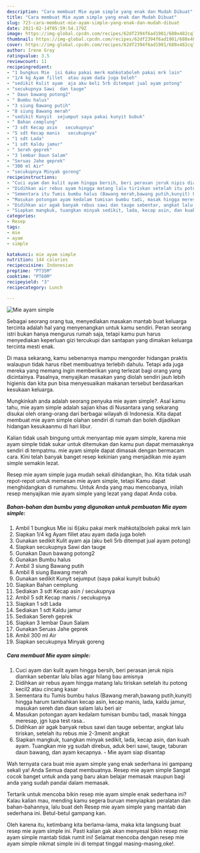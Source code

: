 ```yaml
---
description: "Cara membuat Mie ayam simple yang enak dan Mudah Dibuat"
title: "Cara membuat Mie ayam simple yang enak dan Mudah Dibuat"
slug: 723-cara-membuat-mie-ayam-simple-yang-enak-dan-mudah-dibuat
date: 2021-02-14T05:59:54.179Z
image: https://img-global.cpcdn.com/recipes/62df2394f6ad1901/680x482cq70/mie-ayam-simple-foto-resep-utama.jpg
thumbnail: https://img-global.cpcdn.com/recipes/62df2394f6ad1901/680x482cq70/mie-ayam-simple-foto-resep-utama.jpg
cover: https://img-global.cpcdn.com/recipes/62df2394f6ad1901/680x482cq70/mie-ayam-simple-foto-resep-utama.jpg
author: Irene Gray
ratingvalue: 3.5
reviewcount: 11
recipeingredient:
- "1 bungkus Mie  isi 6aku pakai merk mahkotaboleh pakai mrk lain"
- "1/4 kg Ayam fillet  atau ayam dada juga boleh"
- "sedikit Kulit ayam  aja aku beli 5rb ditempat jual ayam potong"
- "secukupnya Sawi  dan tauge"
- " Daun bawang potong2"
- " Bumbu halus"
- "3 siung Bawang putih"
- "8 siung Bawang merah"
- "sedikit Kunyit  sejumput saya pakai kunyit bubuk"
- " Bahan cemplung"
- "3 sdt Kecap asin   secukupnya"
- "5 sdt Kecap manis   secukupnya"
- "1 sdt Lada"
- "1 sdt Kaldu jamur"
- " Sereh geprek"
- "3 lembar Daun Salam"
- "Seruas Jahe geprek"
- "300 ml Air"
- "secukupnya Minyak goreng"
recipeinstructions:
- "Cuci ayam dan kulit ayam hingga bersih, beri perasan jeruk nipis diamkan sebentar lalu bilas agar hilang bau amisnya"
- "Didihkan air rebus ayam hingga matang lalu tiriskan setelah itu potong kecil2 atau cincang kasar"
- "Sementara itu Tumis bumbu halus (Bawang merah,bawang putih,kunyit) hingga harum tambahkan kecap asin, kecap manis, lada, kaldu jamur, masukan sereh dan daun salam lalu beri air"
- "Masukan potongan ayam kedalam tumisan bumbu tadi, masak hingga meresap, jgn lupa test rasa.."
- "Didihkan air agak banyak rebus sawi dan tauge sebentar, angkat lalu tiriskan, setelah itu rebus mie 2-3menit angkat"
- "Siapkan mangkuk, tuangkan minyak sedikit, lada, kecap asin, dan kuah ayam. Tuangkan mie yg sudah direbus, aduk beri sawi, tauge, taburan daun bawang, dan ayam kecapnya.  Mie ayam siap disantap"
categories:
- Resep
tags:
- mie
- ayam
- simple

katakunci: mie ayam simple 
nutrition: 144 calories
recipecuisine: Indonesian
preptime: "PT35M"
cooktime: "PT60M"
recipeyield: "3"
recipecategory: Lunch

---
```



![Mie ayam simple](https://img-global.cpcdn.com/recipes/62df2394f6ad1901/680x482cq70/mie-ayam-simple-foto-resep-utama.jpg)

Sebagai seorang orang tua, menyediakan masakan mantab buat keluarga tercinta adalah hal yang menyenangkan untuk kamu sendiri. Peran seorang istri bukan hanya mengurus rumah saja, tetapi kamu pun harus menyediakan keperluan gizi tercukupi dan santapan yang dimakan keluarga tercinta mesti enak.

Di masa  sekarang, kamu sebenarnya mampu mengorder hidangan praktis walaupun tidak harus ribet membuatnya terlebih dahulu. Tetapi ada juga mereka yang memang ingin memberikan yang terlezat bagi orang yang dicintainya. Pasalnya, menyajikan masakan yang diolah sendiri jauh lebih higienis dan kita pun bisa menyesuaikan makanan tersebut berdasarkan kesukaan keluarga. 



Mungkinkah anda adalah seorang penyuka mie ayam simple?. Asal kamu tahu, mie ayam simple adalah sajian khas di Nusantara yang sekarang disukai oleh orang-orang dari berbagai wilayah di Indonesia. Kita dapat membuat mie ayam simple olahan sendiri di rumah dan boleh dijadikan hidangan kesukaanmu di hari libur.

Kalian tidak usah bingung untuk menyantap mie ayam simple, karena mie ayam simple tidak sukar untuk ditemukan dan kamu pun dapat memasaknya sendiri di tempatmu. mie ayam simple dapat dimasak dengan bermacam cara. Kini telah banyak banget resep kekinian yang menjadikan mie ayam simple semakin lezat.

Resep mie ayam simple juga mudah sekali dihidangkan, lho. Kita tidak usah repot-repot untuk memesan mie ayam simple, tetapi Kamu dapat menghidangkan di rumahmu. Untuk Anda yang mau mencobanya, inilah resep menyajikan mie ayam simple yang lezat yang dapat Anda coba.

<!--inarticleads1-->

##### Bahan-bahan dan bumbu yang digunakan untuk pembuatan Mie ayam simple:

1. Ambil 1 bungkus Mie  isi 6(aku pakai merk mahkota)boleh pakai mrk lain
1. Siapkan 1/4 kg Ayam fillet  atau ayam dada juga boleh
1. Gunakan sedikit Kulit ayam  aja (aku beli 5rb ditempat jual ayam potong)
1. Siapkan secukupnya Sawi  dan tauge
1. Gunakan  Daun bawang potong2
1. Gunakan  Bumbu halus
1. Ambil 3 siung Bawang putih
1. Ambil 8 siung Bawang merah
1. Gunakan sedikit Kunyit  sejumput (saya pakai kunyit bubuk)
1. Siapkan  Bahan cemplung
1. Sediakan 3 sdt Kecap asin  / secukupnya
1. Ambil 5 sdt Kecap manis  / secukupnya
1. Siapkan 1 sdt Lada
1. Sediakan 1 sdt Kaldu jamur
1. Sediakan  Sereh geprek
1. Siapkan 3 lembar Daun Salam
1. Gunakan Seruas Jahe geprek
1. Ambil 300 ml Air
1. Siapkan secukupnya Minyak goreng




<!--inarticleads2-->

##### Cara membuat Mie ayam simple:

1. Cuci ayam dan kulit ayam hingga bersih, beri perasan jeruk nipis diamkan sebentar lalu bilas agar hilang bau amisnya
1. Didihkan air rebus ayam hingga matang lalu tiriskan setelah itu potong kecil2 atau cincang kasar
1. Sementara itu Tumis bumbu halus (Bawang merah,bawang putih,kunyit) hingga harum tambahkan kecap asin, kecap manis, lada, kaldu jamur, masukan sereh dan daun salam lalu beri air
1. Masukan potongan ayam kedalam tumisan bumbu tadi, masak hingga meresap, jgn lupa test rasa..
1. Didihkan air agak banyak rebus sawi dan tauge sebentar, angkat lalu tiriskan, setelah itu rebus mie 2-3menit angkat
1. Siapkan mangkuk, tuangkan minyak sedikit, lada, kecap asin, dan kuah ayam. Tuangkan mie yg sudah direbus, aduk beri sawi, tauge, taburan daun bawang, dan ayam kecapnya.  - Mie ayam siap disantap




Wah ternyata cara buat mie ayam simple yang enak sederhana ini gampang sekali ya! Anda Semua dapat membuatnya. Resep mie ayam simple Sangat cocok banget untuk anda yang baru akan belajar memasak maupun bagi anda yang sudah pandai dalam memasak.

Tertarik untuk mencoba bikin resep mie ayam simple enak sederhana ini? Kalau kalian mau, mending kamu segera buruan menyiapkan peralatan dan bahan-bahannya, lalu buat deh Resep mie ayam simple yang mantab dan sederhana ini. Betul-betul gampang kan. 

Oleh karena itu, ketimbang kita berlama-lama, maka kita langsung buat resep mie ayam simple ini. Pasti kalian gak akan menyesal bikin resep mie ayam simple mantab tidak rumit ini! Selamat mencoba dengan resep mie ayam simple nikmat simple ini di tempat tinggal masing-masing,oke!.

